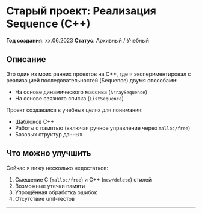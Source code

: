# Старый проект: Реализация Sequence (C++)

**Год создания**: xx.06.2023
**Статус**: Архивный / Учебный  

## Описание
Это один из моих ранних проектов на C++, где я экспериментировал с реализацией последовательностей (Sequence) двумя способами:
- На основе динамического массива (`ArraySequence`)
- На основе связного списка (`ListSequence`)

Проект создавался в учебных целях для понимания:
- Шаблонов C++
- Работы с памятью (включая ручное управление через `malloc/free`)
- Базовых структур данных

## Что можно улучшить
Сейчас я вижу несколько недостатков:
1. Смешение C (`malloc/free`) и C++ (`new/delete`) стилей
2. Возможные утечки памяти
3. Упрощённая обработка ошибок
4. Отсутствие unit-тестов


---
